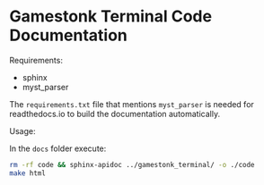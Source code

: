 # Gamestonk Terminal Code Documentation

Requirements:

- sphinx
- myst_parser

The `requirements.txt` file that mentions `myst_parser` is needed for readthedocs.io to build the documentation automatically.

Usage:

In the `docs` folder execute:

```bash
rm -rf code && sphinx-apidoc ../gamestonk_terminal/ -o ./code
make html
```
